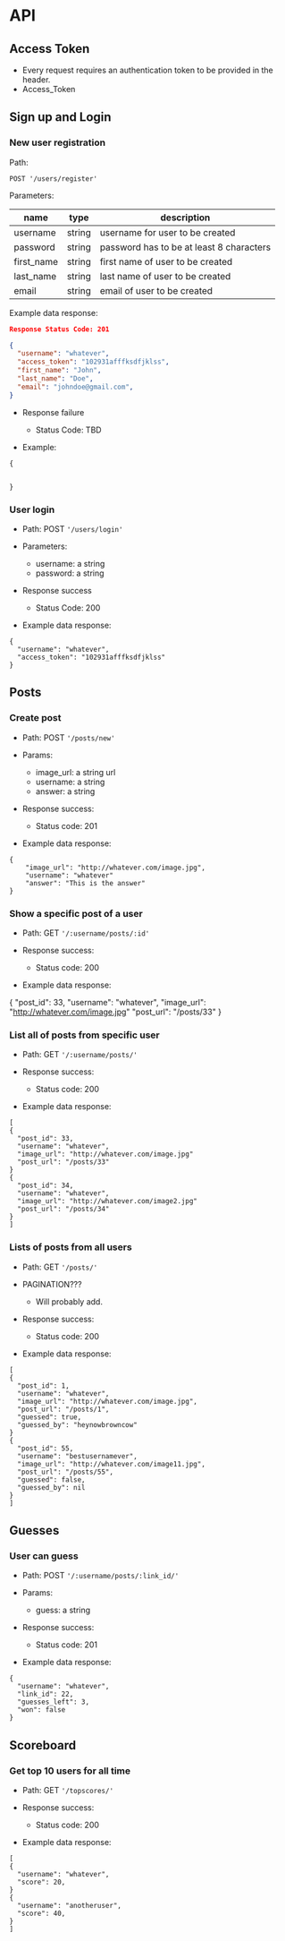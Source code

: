 # API

## Access Token
* Every request requires an authentication token to be provided in the header.
* Access_Token

## Sign up and Login

### New user registration

Path:

`POST '/users/register'`

Parameters:

| name       | type   | description                              |
|------------|--------|------------------------------------------|
| username   | string | username for user to be created          |
| password   | string | password has to be at least 8 characters |
| first_name | string | first name of user to be created         |
| last_name  | string | last name of user to be created          |
| email      | string | email of user to be created              |


Example data response:

```json
Response Status Code: 201

{
  "username": "whatever",
  "access_token": "102931afffksdfjklss",
  "first_name": "John",
  "last_name": "Doe",
  "email": "johndoe@gmail.com",
}
```

* Response failure
  * Status Code: TBD

* Example:

```
{


}
```

### User login

* Path: POST `'/users/login'`

* Parameters:
  * username: a string
  * password: a string


* Response success
  * Status Code: 200

* Example data response:

```
{
  "username": "whatever",
  "access_token": "102931afffksdfjklss"
}
```

## Posts

### Create post

* Path: POST `'/posts/new'`

* Params:
  * image_url: a string url
  * username: a string
  * answer: a string

* Response success:
  * Status code: 201

* Example data response:

```
{
	"image_url": "http://whatever.com/image.jpg",
	"username": "whatever"
	"answer": "This is the answer"
}
```

### Show a specific post of a user

* Path: GET `'/:username/posts/:id'`

* Response success:
  * Status code: 200

* Example data response:

{
  "post_id": 33,
  "username": "whatever",
  "image_url": "http://whatever.com/image.jpg"
  "post_url": "/posts/33"
}

### List all of posts from specific user

* Path: GET `'/:username/posts/'`

* Response success:
  * Status code: 200

* Example data response:

```
[
{
  "post_id": 33,
  "username": "whatever",
  "image_url": "http://whatever.com/image.jpg"
  "post_url": "/posts/33"
}
{
  "post_id": 34,
  "username": "whatever",
  "image_url": "http://whatever.com/image2.jpg"
  "post_url": "/posts/34"
}
]
```

### Lists of posts from all users

* Path: GET `'/posts/'`

* PAGINATION???
  * Will probably add.

* Response success:
  * Status code: 200

* Example data response:

```
[
{
  "post_id": 1,
  "username": "whatever",
  "image_url": "http://whatever.com/image.jpg",
  "post_url": "/posts/1",
  "guessed": true,
  "guessed_by": "heynowbrowncow"
}
{
  "post_id": 55,
  "username": "bestusernamever",
  "image_url": "http://whatever.com/image11.jpg",
  "post_url": "/posts/55",
  "guessed": false,
  "guessed_by": nil
}
]
```

## Guesses

### User can guess

* Path: POST `'/:username/posts/:link_id/'`

* Params:
  * guess: a string

* Response success:
  * Status code: 201

* Example data response:

```
{
  "username": "whatever",
  "link_id": 22,
  "guesses_left": 3,
  "won": false
}
```

## Scoreboard

### Get top 10 users for all time

* Path: GET `'/topscores/'`

* Response success:
  * Status code: 200


* Example data response:

```
[
{
  "username": "whatever",
  "score": 20,
}
{
  "username": "anotheruser",
  "score": 40,
}
]
```